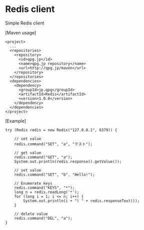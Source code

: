 # Redis client
Simple Redis client

[Maven usage]

	<project>
	  ...
	  <repositories>
	    <repository>
	      <id>qpg.jp</id>
	      <name>qpg.jp repository</name>
	      <url>http://qpg.jp/maven</url>
	    </repository>
	  </repositories>
	  <dependencies>
	    <dependency>
	      <groupId>jp.qpg</groupId>
	      <artifactId>Redis</artifactId>
	      <version>1.0.0</version>
	    </dependency>
	  </dependencies>
	</project>

[Example]

    try (Redis redis = new Redis("127.0.0.1", 6379)) {
	
        // set value
        redis.command("SET", "a", "テスト");
	
        // get value
        redis.command("GET", "a");
        System.out.println(redis.response().getValue());
	
        // set value
        redis.command("SET", "b", "Hello!");
	
        // Enumerate keys
        redis.command("KEYS", "*");
        long n = redis.readLong('*');
        for (long i = 1; i <= n; i++) {
            System.out.println(i + ") " + redis.responseText());
        }
	
        // delete value
        redis.command("DEL", "a");
    }

